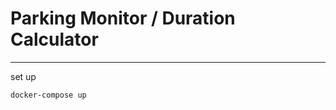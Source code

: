 <!-- todo

api docs
prometheus meyrics

retention rabbit mq

docker exec -it rabbitmq rabbitmqctl set_policy TTL ".*" '{"message-ttl":60000}' --apply-to queues -->


# Parking Monitor / Duration Calculator

---

set up 
```
docker-compose up
```



